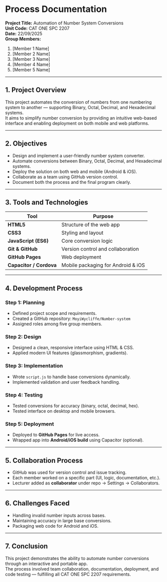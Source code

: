 # Process Documentation

**Project Title:** Automation of Number System Conversions  
**Unit Code:** CAT ONE SPC 2207  
**Date:** 22/09/2025  
**Group Members:**  
1. [Member 1 Name]
2. [Member 2 Name]  
3. [Member 3 Name]  
4. [Member 4 Name]  
5. [Member 5 Name]  

---

## 1. Project Overview

This project automates the conversion of numbers from one numbering system to another — supporting Binary, Octal, Decimal, and Hexadecimal systems.  
It aims to simplify number conversion by providing an intuitive web-based interface and enabling deployment on both mobile and web platforms.

---

## 2. Objectives

- Design and implement a user-friendly number system converter.  
- Automate conversions between Binary, Octal, Decimal, and Hexadecimal systems.  
- Deploy the solution on both web and mobile (Android & iOS).  
- Collaborate as a team using GitHub version control.  
- Document both the process and the final program clearly.

---

## 3. Tools and Technologies

| Tool | Purpose |
|------|----------|
| **HTML5** | Structure of the web app |
| **CSS3** | Styling and layout |
| **JavaScript (ES6)** | Core conversion logic |
| **Git & GitHub** | Version control and collaboration |
| **GitHub Pages** | Web deployment |
| **Capacitor / Cordova** | Mobile packaging for Android & iOS |

---

## 4. Development Process

### Step 1: Planning

- Defined project scope and requirements.
- Created a GitHub repository: `MoyiWycliffe/Number-system`
- Assigned roles among five group members.

### Step 2: Design

- Designed a clean, responsive interface using HTML & CSS.
- Applied modern UI features (glassmorphism, gradients).

### Step 3: Implementation

- Wrote `script.js` to handle base conversions dynamically.
- Implemented validation and user feedback handling.

### Step 4: Testing

- Tested conversions for accuracy (binary, octal, decimal, hex).  
- Tested interface on desktop and mobile browsers.

### Step 5: Deployment

- Deployed to **GitHub Pages** for live access.
- Wrapped app into **Android/iOS build** using Capacitor (optional).

---

## 5. Collaboration Process

- GitHub was used for version control and issue tracking.
- Each member worked on a specific part (UI, logic, documentation, etc.).
- Lecturer added as **collaborator** under repo → Settings → Collaborators.

---

## 6. Challenges Faced

- Handling invalid number inputs across bases.  
- Maintaining accuracy in large base conversions.  
- Packaging web code for Android and iOS.

---

## 7. Conclusion

This project demonstrates the ability to automate number conversions through an interactive and portable app.  
The process involved team collaboration, documentation, deployment, and code testing — fulfilling all CAT ONE SPC 2207 requirements.
